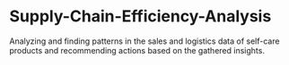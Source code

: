 # Supply-Chain-Efficiency-Analysis
Analyzing and finding patterns in the sales and logistics data of self-care products and recommending actions based on the gathered insights.
